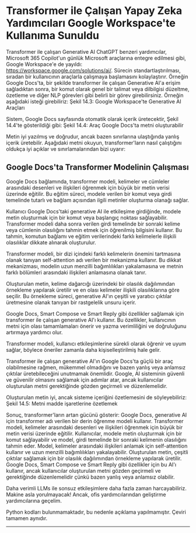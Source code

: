# Transformer ile Çalışan Yapay Zeka Yardımcıları Google Workspace'te Kullanıma Sunuldu

Transformer ile çalışan Generative AI ChatGPT benzeri yardımcılar, Microsoft 365 Copilot'un günlük Microsoft araçlarına entegre edilmesi gibi, Google Workspace'e de yayıldı: https://workspace.google.com/solutions/ai/. Sürecin standartlaştırılması, sıradan bir kullanıcının araçlarla çalışmaya başlamasını kolaylaştırır. Örneğin Google Docs'ta, bir şekilde transformer ile çalışan Generative AI'a erişim sağladıktan sonra, bir komut olarak genel bir talimat veya dilbilgisi düzeltme, özetleme ve diğer NLP görevleri gibi belirli bir görev girebilirsiniz. Örneğin aşağıdaki isteği girebiliriz: 
Şekil 14.3: Google Workspace'te Generative AI Araçları

Sistem, Google Docs sayfasında otomatik olarak içerik üretecektir, Şekil 14.4'te gösterildiği gibi:
Şekil 14.4: Araç Google Docs'ta metni oluşturabilir

Metin iyi yazılmış ve doğrudur, ancak bazen sınırlarına ulaştığında yanlış içerik üretebilir. Aşağıdaki metni okuyun, transformer'ların nasıl çalıştığını oldukça iyi açıklar ve sınırlamalarından bizi uyarır:

## Google Docs'ta Transformer Modelinin Çalışması

Google Docs bağlamında, transformer modeli, kelimeler ve cümleler arasındaki desenleri ve ilişkileri öğrenmek için büyük bir metin verisi üzerinde eğitilir. Bu eğitim süreci, modele verilen bir komut veya girdi temelinde tutarlı ve bağlam açısından ilgili metinler oluşturma olanağı sağlar.

Kullanıcı Google Docs'taki generative AI ile etkileşime girdiğinde, modele metin oluşturmak için bir komut veya başlangıç noktası sağlayabilir. Transformer modeli daha sonra verilen girdi temelinde bir sonraki kelime veya cümlenin olasılığını tahmin etmek için öğrenilmiş bilgisini kullanır. Bu tahmin, komutun bağlamı ve eğitim verilerindeki farklı kelimelerle ilişkili olasılıklar dikkate alınarak oluşturulur.

Transformer modeli, bir dizi içindeki farklı kelimelerin önemini tartmasına olanak tanıyan self-attention adı verilen bir mekanizma kullanır. Bu dikkat mekanizması, modelin uzun menzilli bağımlılıkları yakalamasına ve metnin farklı bölümleri arasındaki ilişkileri anlamasına olanak tanır.

Oluşturulan metin, kelime dağarcığı üzerindeki bir olasılık dağılımından örnekleme yapılarak üretilir ve en olası kelimeler ilişkili olasılıklarına göre seçilir. Bu örnekleme süreci, generative AI'ın çeşitli ve yaratıcı çıktılar üretmesine olanak tanıyan bir rastgelelik unsuru içerir.

Google Docs, Smart Compose ve Smart Reply gibi özellikler sağlamak için transformer ile çalışan generative AI'ı kullanır. Bu özellikler, kullanıcının metni için olası tamamlamaları önerir ve yazma verimliliğini ve doğruluğunu artırmaya yardımcı olur.

Transformer modeli, kullanıcı etkileşimlerine sürekli olarak öğrenir ve uyum sağlar, böylece öneriler zamanla daha kişiselleştirilmiş hale gelir.

Transformer ile çalışan generative AI'ın Google Docs'ta güçlü bir araç olabilmesine rağmen, mükemmel olmadığını ve bazen yanlış veya anlamsız çıktılar üretebileceğini unutmamak önemlidir. Google, AI sisteminin güvenli ve güvenilir olmasını sağlamak için adımlar atar, ancak kullanıcılar oluşturulan metni gerektiğinde gözden geçirmeli ve düzenlemelidir.

Oluşturulan metin iyi, ancak sisteme içeriğini özetlemesini de söyleyebiliriz:
Şekil 14.5: Metni madde işaretlerine özetlemek

Sonuç, transformer'ların artan gücünü gösterir: Google Docs, generative AI için transformer adı verilen bir derin öğrenme modeli kullanır. Transformer modeli, kelimeler arasındaki desenleri ve ilişkileri öğrenmek için büyük bir metin verisi üzerinde eğitilir. Kullanıcılar, modele metin oluşturmak için bir komut sağlayabilir ve model, girdi temelinde bir sonraki kelimenin olasılığını tahmin eder. Model, kelimeler arasındaki ilişkileri anlamak için self-attention kullanır ve uzun menzilli bağımlılıkları yakalayabilir. Oluşturulan metin, çeşitli çıktılar sağlamak için bir olasılık dağılımından örnekleme yapılarak üretilir. Google Docs, Smart Compose ve Smart Reply gibi özellikler için bu AI'ı kullanır, ancak kullanıcılar oluşturulan metni gözden geçirmeli ve gerektiğinde düzenlemelidir çünkü bazen yanlış veya anlamsız olabilir.

Daha verimli LLMs ile sonsuz etkileşimlere daha fazla zaman harcayabiliriz. Makine asla yorulmayacak! Ancak, ofis yardımcılarından geliştirme yardımcılarına geçelim.

Python kodları bulunmamaktadır, bu nedenle açıklama yapılmamıştır. Çeviri tamamen aynıdır.

---

